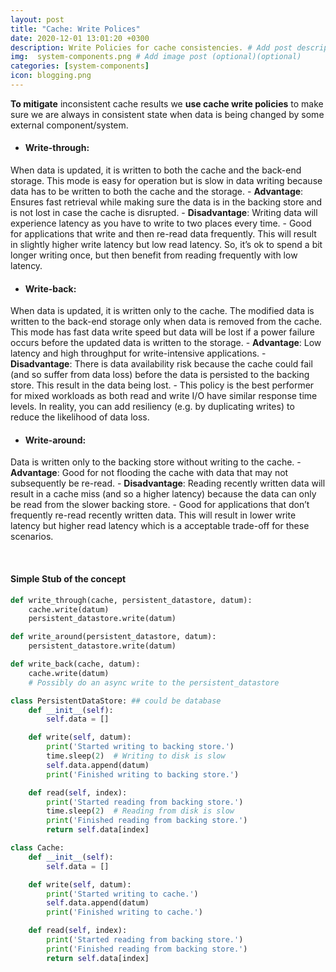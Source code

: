 ```yaml
---
layout: post
title: "Cache: Write Polices"
date: 2020-12-01 13:01:20 +0300
description: Write Policies for cache consistencies. # Add post description (optional)
img:  system-components.png # Add image post (optional)(optional)
categories: [system-components]
icon: blogging.png
---
```

 
 **To mitigate** inconsistent cache results we **use cache write policies** to make sure we are always in consistent state when data is being changed by some external component/system.

- #### Write-through: 
When data is updated, it is written to both the cache and the back-end storage. This mode is easy for operation but is slow in data writing because data has to be written to both the cache and the storage.
    - **Advantage**: Ensures fast retrieval while making sure the data is in the backing store and is not lost in case the cache is disrupted.
    - **Disadvantage**: Writing data will experience latency as you have to write to two places every time.
    - Good for applications that write and then re-read data frequently. This will result in slightly higher write latency but low read latency. So, it’s ok to spend a bit longer writing once, but then benefit from reading frequently with low latency.

- #### Write-back: 
When data is updated, it is written only to the cache. The modified data is written to the back-end storage only when data is removed from the cache. This mode has fast data write speed but data will be lost if a power failure occurs before the updated data is written to the storage.
    - **Advantage**: Low latency and high throughput for write-intensive applications.
    - **Disadvantage**: There is data availability risk because the cache could fail (and so suffer from data loss) before the data is persisted to the backing store. This result in the data being lost.
    - This policy is the best performer for mixed workloads as both read and write I/O have similar response time levels. In reality, you can add resiliency (e.g. by duplicating writes) to reduce the likelihood of data loss.

- #### Write-around:
Data is written only to the backing store without writing to the cache.
    - **Advantage**: Good for not flooding the cache with data that may not subsequently be re-read.
    - **Disadvantage**: Reading recently written data will result in a cache miss (and so a higher latency) because the data can only be read from the slower backing store.
    - Good for applications that don’t frequently re-read recently written data. This will result in lower write latency but higher read latency which is a acceptable trade-off for these scenarios.

<br/>

#### Simple Stub of the concept
```python
def write_through(cache, persistent_datastore, datum):
    cache.write(datum)
    persistent_datastore.write(datum)

def write_around(persistent_datastore, datum):
    persistent_datastore.write(datum)

def write_back(cache, datum):
    cache.write(datum)
    # Possibly do an async write to the persistent_datastore

class PersistentDataStore: ## could be database 
    def __init__(self):
        self.data = []

    def write(self, datum):
        print('Started writing to backing store.')
        time.sleep(2)  # Writing to disk is slow
        self.data.append(datum)
        print('Finished writing to backing store.')

    def read(self, index):
        print('Started reading from backing store.')
        time.sleep(2)  # Reading from disk is slow
        print('Finished reading from backing store.')
        return self.data[index]

class Cache:
    def __init__(self):
        self.data = []

    def write(self, datum):
        print('Started writing to cache.')
        self.data.append(datum)
        print('Finished writing to cache.')

    def read(self, index):
        print('Started reading from backing store.')
        print('Finished reading from backing store.')
        return self.data[index]
```